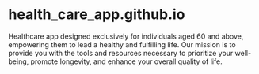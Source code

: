 # health_care_app.github.io
 Healthcare app designed exclusively for individuals aged 60 and above, empowering them to lead a healthy and fulfilling life. Our mission is to provide you with the tools and resources necessary to prioritize your well-being, promote longevity, and enhance your overall quality of life.
